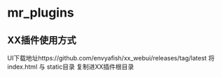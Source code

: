 # mr_plugins

## XX插件使用方式
 UI下载地址https://github.com/envyafish/xx_webui/releases/tag/latest 
 将index.html 与 static目录 复制进XX插件根目录
